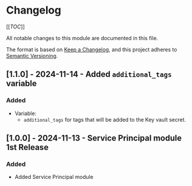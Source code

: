# Changelog
<!-- markdownlint-disable MD024 -->

[[_TOC_]]

All notable changes to this module are documented in this file.

The format is based on [Keep a Changelog](https://keepachangelog.com/en/1.0.0/),
and this project adheres to [Semantic Versioning](https://semver.org/spec/v2.0.0.html).

<!-- ## [Unreleased]
### Added
### Changed
### Removed -->

## [1.1.0] - 2024-11-14 - Added `additional_tags` variable

### Added

- Variable:
  - `additional_tags` for tags that will be added to the Key vault secret.

## [1.0.0] - 2024-11-13 - Service Principal module 1st Release

### Added

- Added Service Principal module
